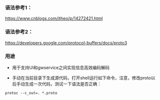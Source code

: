### 语法参考1：
https://www.cnblogs.com/itheo/p/14272421.html

### 语法参考2：
https://developers.google.com/protocol-buffers/docs/proto3

### 用途
- 用于支持UI和gwservice之间实现信息高效编码解码

- 手动在当前目录下生成源代码，打开shell运行如下命令，注意，修改proto以后手动生成一次代码，测试一下语法是否正确：

```shell
protoc --c_out=. *.proto
```

